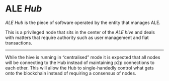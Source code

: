 ALE _Hub_
==========

_ALE Hub_ is the piece of software operated by the entity that manages ALE.

This is a privileged node that sits in the center of the _ALE hive_ and deals
with matters that require authority such as user management and fiat transactions.


----------------------


While the hive is running in “centralised” mode it is expected that
all nodes will be connecting to the Hub instead of maintaining p2p connections
to each other. This will allow the Hub to single-handedly control what gets
onto the blockchain instead of requiring a consensus of nodes.
